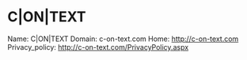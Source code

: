
# C|ON|TEXT

Name: C|ON|TEXT
Domain: c-on-text.com
Home: http://c-on-text.com
Privacy_policy: http://c-on-text.com/PrivacyPolicy.aspx
